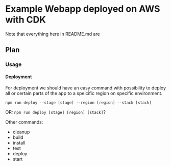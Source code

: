 # Example Webapp deployed on AWS with CDK

Note that everything here in README.md are 

## Plan

### Usage

#### Deployment

For deployment we should have an easy command with possibility to deploy all or certain parts of the app to a speicific region on specific environment.

`npm run deploy --stage [stage] --region [region] --stack [stack]`

OR: `npm run deploy [stage] [region] [stack]`?

Other commands:

- cleanup
- build
- install
- test
- deploy
- start



